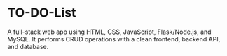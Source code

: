 # TO-DO-List
A full-stack web app using HTML, CSS, JavaScript, Flask/Node.js, and MySQL. It performs CRUD operations with a clean frontend, backend API, and database.
